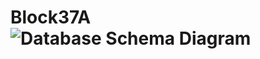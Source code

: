 # Block37A![Database Schema Diagram](https://github.com/user-attachments/assets/bd49ddb7-940f-4ade-b1cf-ecc4f2df4c84)
